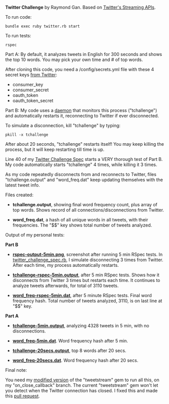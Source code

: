 __Twitter Challenge__ by Raymond Gan. Based on [Twitter's Streaming APIs](https://dev.twitter.com/streaming/overview).

To run code:

`bundle exec ruby twitter.rb start`

To run tests:

`rspec`

Part A: By default, it analyzes tweets in English for 300 seconds and shows the top 10 words. You may pick your own time and # of top words.

After cloning this code, you need a /config/secrets.yml file with these 4 secret keys [from Twitter](https://apps.twitter.com/):

- consumer_key
- consumer_secret
- oauth_token
- oauth_token_secret

Part B: My code uses a [daemon](https://github.com/thuehlinger/daemons) that monitors this process ("tchallenge") and automatically restarts it, reconnecting to Twitter if ever disconnected.

To simulate a disconnection, kill "tchallenge" by typing:

`pkill -x tchallenge`

After about 20 seconds, "tchallenge" restarts itself! You may keep killing the process, but it will keep restarting till time is up.

Line 40 of my [Twitter Challenge Spec](https://github.com/rayning0/twitter-stream/blob/master/spec/twitter_challenge_spec.rb) starts a VERY thorough test of Part B. My code automatically starts "tchallenge" 4 times, while killing it 3 times.

As my code repeatedly disconnects from and reconnects to Twitter, files "tchallenge.output" and "word_freq.dat" keep updating themselves with the latest tweet info.

Files created:

- __tchallenge.output__, showing final word frequency count, plus array of top words. Shows record of all connections/disconnections from Twitter.

- __word_freq.dat__, a hash of all unique words in all tweets, with their frequencies. The "$$" key shows total number of tweets analyzed.

Output of my personal tests:

__Part B__

- [__rspec-output-5min.png__](https://github.com/rayning0/twitter-stream/blob/master/rspec-output-5min.png), screenshot after running 5 min RSpec tests. In [twitter_challenge_spec.rb](https://github.com/rayning0/twitter-stream/blob/master/spec/twitter_challenge_spec.rb), I simulate disconnecting 3 times from Twitter. After each time, my process automatically restarts.

- [__tchallenge-rspec-5min.output__](https://github.com/rayning0/twitter-stream/blob/master/tchallenge-rspec-5min.output), after 5 min RSpec tests. Shows how it disconnects from Twitter 3 times but restarts each time. It continues to analyze tweets afterwards, for total of 3110 tweets.

- [__word_freq-rspec-5min.dat__](https://github.com/rayning0/twitter-stream/blob/master/word_freq-rspec-5min.dat), after 5 minute RSpec tests. Final word frequency hash. Total number of tweets analyzed, 3110, is on last line at "$$" key.

__Part A__

- [__tchallenge-5min.output__](https://github.com/rayning0/twitter-stream/blob/master/tchallenge-5min.output), analyzing 4328 tweets in 5 min, with no disconnections.

- [__word_freq-5min.dat__](https://github.com/rayning0/twitter-stream/blob/master/word_freq-5min.dat). Word frequency hash after 5 min.

- [__tchallenge-20secs.output__](https://github.com/rayning0/twitter-stream/blob/master/tchallenge-20secs.output), top 8 words after 20 secs.

- [__word_freq-20secs.dat__](https://github.com/rayning0/twitter-stream/blob/master/word_freq-20secs.dat). Word frequency hash after 20 secs.

Final note:

You need my [modified version](https://github.com/rayning0/tweetstream) of the "tweetstream" gem to run all this, on my "on_close_callback" branch. The current "tweetstream" gem won't let you detect when the Twitter connection has closed. I fixed this and made this [pull request](https://github.com/tweetstream/tweetstream/pull/180).
